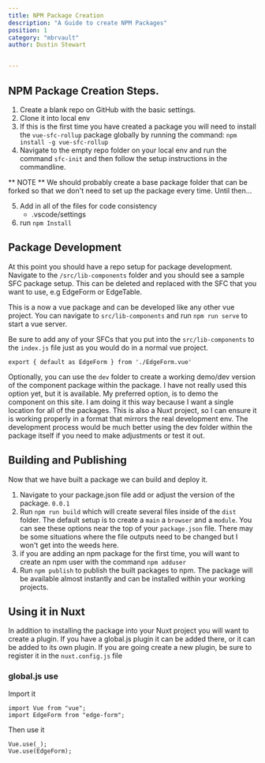```yaml
---
title: NPM Package Creation
description: "A Guide to create NPM Packages"
position: 1
category: "mbrvault"
author: Dustin Stewart


---
```


## NPM Package Creation Steps. 

1)  Create a blank repo on GitHub with the basic settings. 
2)  Clone it into local env
3) If this is the first time you have created a package you will need to install the `vue-sfc-rollup` package globally by running the command: `npm install -g vue-sfc-rollup`
4) Navigate to the empty repo folder on your local env and run the command `sfc-init` and then follow the setup instructions in the commandline.

** NOTE ** We should probably create a base package folder that can be forked so that we don't need to set up the package every time.   Until then...
 
5)  Add in all of the files for code consistency
       - .vscode/settings
6) run `npm Install`

## Package Development

At this point you should have a repo setup for package development.   Navigate to the `/src/lib-components` folder and you should see a sample SFC package setup.  This can be deleted and replaced with the SFC that you want to use, e.g EdgeForm or EdgeTable.  

This is a now a vue package and can be developed like any other vue project.  You can navigate to  `src/lib-components` and run `npm run serve` to start a vue server. 

Be sure to add any of your SFCs that you put into the `src/lib-components` to the `index.js` file just as you would do in a normal vue project.
    
    export { default as EdgeForm } from './EdgeForm.vue'

Optionally, you can use the `dev` folder to create a working demo/dev version of the component package within the package. I have not really used this option yet, but it is available.   My preferred option, is to demo the component on this site. I am doing it this way because I want a single location for all of the packages.  This is also a Nuxt project, so I can ensure it is working properly in a format that mirrors the real development env.    The development process would be much better using the dev folder within the package itself if you need to make adjustments or test it out. 

## Building and Publishing

Now that we have built a package we can build and deploy it.   

1) Navigate to your package.json file add or adjust the version of the package.  `0.0.1`
2) Run `npm run build` which will create several files inside of the `dist` folder.  The default setup is to create a `main` a `browser` and a `module`.   You can see these options near the top of your `package.json` file.    There may be some situations where the file outputs need to be changed but I won't get into the weeds here. 
3) if you are adding an npm package for the first time, you will want to create an npm user with the command `npm adduser`
4) Run `npm publish` to publish the built packages to npm.   The package will be available almost instantly and can be installed within your working projects. 

## Using it in Nuxt

In addition to installing the package into your Nuxt project you will want to create a plugin. If you have a global.js plugin it can be added there, or it can be added to its own plugin.  If you are going create a new plugin, be sure to register it in the `nuxt.config.js` file

### global.js use

Import it
```
import Vue from "vue";
import EdgeForm from "edge-form";
```

Then use it
```
Vue.use(_);
Vue.use(EdgeForm);
```



